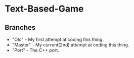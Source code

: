 # Text-Based-Game

## Branches
* "Old" - My first attempt at coding this thing.
* "Master" - My current(2nd) attempt at coding this thing.
* "Port" - The C++ port.
